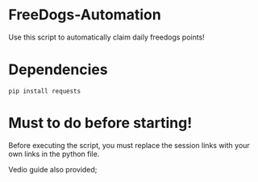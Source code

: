 # FreeDogs-Automation

Use this script to automatically claim daily freedogs points!

# Dependencies
    pip install requests

# Must to do before starting!

Before executing the script, you must replace the session links with your own links in the python file.

Vedio guide also provided; 
